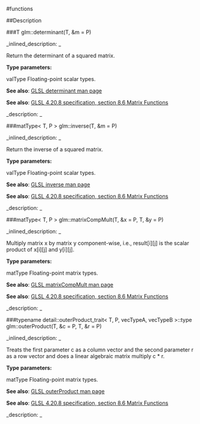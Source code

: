 #functions


<!--
_visible: True_
_advanced: False_
-->

##Description





<!----------------------------------------------------------------------------->

###T glm::determinant(T, &m = P)

<!--
_syntax: glm::determinant(T, &m = P)_
_name: glm::determinant_
_returns: T_
_returns_description: _
_parameters: const matType< T, P > &m=P_
_version_started: 0.10.0_
_version_deprecated: _
_summary: _
_constant: False_
_static: False_
_visible: True_
_advanced: False_
-->

_inlined_description: _

Return the determinant of a squared matrix.


**Type parameters:**

valType Floating-point scalar types.


**See also**: <a href="http://www.opengl.org/sdk/docs/manglsl/xhtml/determinant.xml">GLSL determinant man page</a>

**See also**: <a href="http://www.opengl.org/registry/doc/GLSLangSpec.4.20.8.pdf">GLSL 4.20.8 specification, section 8.6 Matrix Functions</a>





_description: _







<!----------------------------------------------------------------------------->

###matType< T, P > glm::inverse(T, &m = P)

<!--
_syntax: glm::inverse(T, &m = P)_
_name: glm::inverse_
_returns: matType< T, P >_
_returns_description: _
_parameters: const matType< T, P > &m=P_
_version_started: 0.10.0_
_version_deprecated: _
_summary: _
_constant: False_
_static: False_
_visible: True_
_advanced: False_
-->

_inlined_description: _

Return the inverse of a squared matrix.


**Type parameters:**

valType Floating-point scalar types.


**See also**: <a href="http://www.opengl.org/sdk/docs/manglsl/xhtml/inverse.xml">GLSL inverse man page</a>

**See also**: <a href="http://www.opengl.org/registry/doc/GLSLangSpec.4.20.8.pdf">GLSL 4.20.8 specification, section 8.6 Matrix Functions</a>





_description: _







<!----------------------------------------------------------------------------->

###matType< T, P > glm::matrixCompMult(T, &x = P, T, &y = P)

<!--
_syntax: glm::matrixCompMult(T, &x = P, T, &y = P)_
_name: glm::matrixCompMult_
_returns: matType< T, P >_
_returns_description: _
_parameters: const matType< T, P > &x=P, const matType< T, P > &y=P_
_version_started: 0.10.0_
_version_deprecated: _
_summary: _
_constant: False_
_static: False_
_visible: True_
_advanced: False_
-->

_inlined_description: _

Multiply matrix x by matrix y component-wise, i.e.,
result[i][j] is the scalar product of x[i][j] and y[i][j].


**Type parameters:**

matType Floating-point matrix types.


**See also**: <a href="http://www.opengl.org/sdk/docs/manglsl/xhtml/matrixCompMult.xml">GLSL matrixCompMult man page</a>

**See also**: <a href="http://www.opengl.org/registry/doc/GLSLangSpec.4.20.8.pdf">GLSL 4.20.8 specification, section 8.6 Matrix Functions</a>





_description: _







<!----------------------------------------------------------------------------->

###typename detail::outerProduct_trait< T, P, vecTypeA, vecTypeB >::type glm::outerProduct(T, &c = P, T, &r = P)

<!--
_syntax: glm::outerProduct(T, &c = P, T, &r = P)_
_name: glm::outerProduct_
_returns: typename detail::outerProduct_trait< T, P, vecTypeA, vecTypeB >::type_
_returns_description: _
_parameters: const vecTypeA< T, P > &c=P, const vecTypeB< T, P > &r=P_
_version_started: 0.10.0_
_version_deprecated: _
_summary: _
_constant: False_
_static: False_
_visible: True_
_advanced: False_
-->

_inlined_description: _

Treats the first parameter c as a column vector
and the second parameter r as a row vector
and does a linear algebraic matrix multiply c * r.


**Type parameters:**

matType Floating-point matrix types.


**See also**: <a href="http://www.opengl.org/sdk/docs/manglsl/xhtml/outerProduct.xml">GLSL outerProduct man page</a>

**See also**: <a href="http://www.opengl.org/registry/doc/GLSLangSpec.4.20.8.pdf">GLSL 4.20.8 specification, section 8.6 Matrix Functions</a>





_description: _







<!----------------------------------------------------------------------------->

